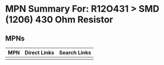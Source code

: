 



# MPN Summary For: R12O431 > SMD (1206) 430 Ohm Resistor

## MPNs
  

|MPN|Direct Links|Search Links|
| :--- | :--- | :--- |
||||
